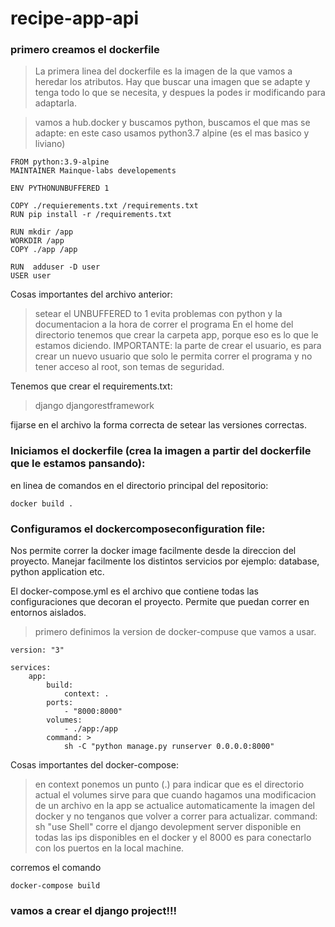 # recipe-app-api

### primero creamos el dockerfile
> La primera linea del dockerfile es la imagen de la que vamos a heredar los atributos. Hay que buscar una imagen que se adapte y tenga todo lo que se necesita, y despues la podes ir modificando para adaptarla. 

> vamos a hub.docker y buscamos python, buscamos el que mas se adapte: en este caso usamos python3.7 alpine (es el mas basico y liviano)

```
FROM python:3.9-alpine
MAINTAINER Mainque-labs developements

ENV PYTHONUNBUFFERED 1

COPY ./requierements.txt /requirements.txt
RUN pip install -r /requirements.txt

RUN mkdir /app
WORKDIR /app
COPY ./app /app

RUN  adduser -D user
USER user
```

Cosas importantes del archivo anterior:
> setear el UNBUFFERED to 1 evita problemas con python y la documentacion a la hora de correr el programa
> En el home del directorio tenemos que crear la carpeta app, porque eso es lo que le estamos diciendo. 
> IMPORTANTE: la parte de crear el usuario, es para crear un nuevo usuario que solo le permita correr el programa y no tener acceso al root, son temas de seguridad.

Tenemos que crear el requirements.txt:
>django
>djangorestframework 

fijarse en el archivo la forma correcta de setear las versiones correctas. 

### Iniciamos el dockerfile (crea la imagen a partir del dockerfile que le estamos pansando):

en linea de comandos en el directorio principal del repositorio:

```
docker build .
```

### Configuramos el dockercomposeconfiguration file:

Nos permite correr la docker image facilmente desde la direccion del proyecto. Manejar facilmente los distintos servicios por ejemplo: database, python application etc. 

El docker-compose.yml es el archivo que contiene todas las configuraciones que decoran el proyecto. Permite que puedan correr en entornos aislados. 

> primero definimos la version de docker-compuse que vamos a usar. 

```
version: "3"

services:
    app: 
        build:
            context: .
        ports: 
            - "8000:8000"
        volumes:
            - ./app:/app
        command: >
            sh -C "python manage.py runserver 0.0.0.0:8000"
```


Cosas importantes del docker-compose:
> en context ponemos un punto (.) para indicar que es el directorio actual
> el volumes sirve para que cuando hagamos una modificacion de un archivo en la app se actualice automaticamente la imagen del docker y no tenganos que volver a correr para actualizar. 
> command: sh "use Shell"  corre el django devolepment server disponible en todas las ips disponibles en el docker y el 8000 es para conectarlo con los puertos en la local machine. 

corremos el comando

``` 
docker-compose build
```

### vamos a crear el django project!!!


